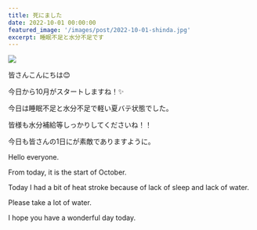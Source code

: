 ```yaml
---
title: 死にました
date: 2022-10-01 00:00:00
featured_image: '/images/post/2022-10-01-shinda.jpg'
excerpt: 睡眠不足と水分不足です
---
```


![](https://yutarochan.github.io/yurumina/images/post/2022-10-01-shinda.jpg)

皆さんこんにちは😊

今日から10月がスタートしますね！✨

今日は睡眠不足と水分不足で軽い夏バテ状態でした。

皆様も水分補給等しっかりしてくださいね！！

今日も皆さんの1日にが素敵でありますように。


Hello everyone.

From today, it is the start of October.

Today I had a bit of heat stroke because of lack of sleep and lack of water.

Please take a lot of water.

I hope you have a wonderful day today.
